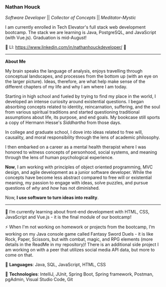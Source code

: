 ### Nathan Houck
*Software Developer* || *Collector of Concepts* || *Meditator-Mystic*

I am currently enrolled in Tech Elevator's full stack web development bootcamp. The stack we are learning is Java, PostgreSQL, and JavaScript (with Vue.js). Graduation is mid-August!

👋 LI: https://www.linkedin.com/in/nathanhouckdeveloper/ 👋

---

**About Me**

My brain speaks the language of analysis, enjoys travelling through conceptual landscapes, and processes from the bottom up (with an eye on the larger picture). Ideas, therefore, are what help make sense of the different chapters of my life and why I am where I am today. 

Starting in high school and fueled by trying to find my place in the world, I developed an intense curiosity around existential questions. I began absorbing concepts related to identity, reincarnation, suffering, and the soul from various spiritual traditions and started questioning traditional assumptions about life, its purpose, and end goals. My bookcase still sports a copy of Hermann Hesse's *Siddhartha* from those days. 

In college and graduate school, I dove into ideas related to free will, causality, and moral responsibility through the lens of academic philosophy. 

I then embarked on a career as a mental health therapist where I was honored to witness concepts of personhood, social systems, and meaning through the lens of human psychological experience. 

**Now**, I am working with principles of object oriented programming, MVC design, and agile development as a junior software developer. While the concepts have become less abstract compared to free will or existential meaning, my passion to engage with ideas, solve puzzles, and pursue questions of *why* and *how* has not diminished. 

Now, **I use software to turn ideas into reality**.

---

🌱 I’m currently learning about front-end development with HTML, CSS, JavaScript and Vue.js - it is the final module of our bootcamp!

⚡ When I'm not working on homework or projects from the bootcamp, I’m working on my Java console game called Fantasy Sword Duels - it is like Rock, Paper, Scissors, but with combat, magic, and RPG elements (more details in the ReadMe in my repository)! There is an additional side project I am working on with a peer that utilizes social media API data, but more to come on that.

💬 **Languages**: Java, SQL, JavaScript, HTML, CSS

🔭 **Technologies**: IntelliJ, JUnit, Spring Boot, Spring framework, Postman, pgAdmin, Visual Studio Code, Git 

<!--
**nhdev20/nhdev20** is a ✨ _special_ ✨ repository because its `README.md` (this file) appears on your GitHub profile.

Here are some ideas to get you started:

- 🔭 I’m currently working on ...
- 🌱 I’m currently learning ...
- 👯 I’m looking to collaborate on ...
- 🤔 I’m looking for help with ...
- 💬 Ask me about ...
- 📫 How to reach me: ...
- 😄 Pronouns: ...
- ⚡ Fun fact: ...
-->
